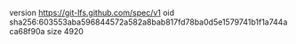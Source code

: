 version https://git-lfs.github.com/spec/v1
oid sha256:603553aba596844572a582a8bab817fd78ba0d5e1579741b1f1a744aca68f90a
size 4920
